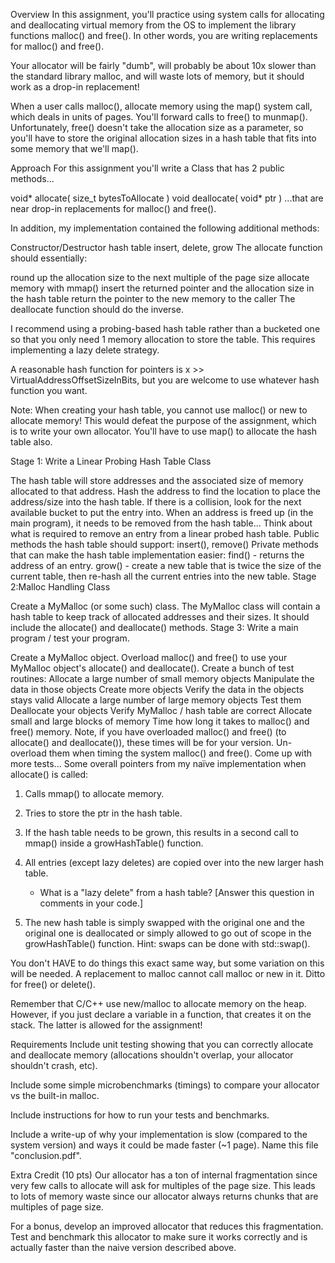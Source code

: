 Overview
In this assignment, you'll practice using system calls for allocating and deallocating virtual memory from the OS to implement the library functions malloc() and free(). In other words, you are writing replacements for  malloc() and free().

Your allocator will be fairly "dumb", will probably be about 10x slower than the standard library malloc, and will waste lots of memory, but it should work as a drop-in replacement!

When a user calls  malloc(),  allocate memory using the map() system call, which deals in units of pages. You'll forward calls to free() to munmap().  Unfortunately, free() doesn't take the allocation size as a parameter, so you'll have to store the original allocation sizes in a hash table that fits into some memory that we'll map().

Approach
For this assignment you'll write a Class that has 2 public methods...

void* allocate(   size_t bytesToAllocate )
void  deallocate( void*  ptr )
...that are near drop-in replacements for  malloc() and free().

In addition, my implementation contained the following additional methods:

Constructor/Destructor
hash table insert, delete, grow
The allocate function should essentially:

round up the allocation size to the next multiple of the page size
allocate memory with mmap()
insert the returned pointer and the allocation size in the hash table
return the pointer to the new memory to the caller
The deallocate function should do the inverse.

I recommend using a probing-based hash table rather than a bucketed one so that you only need 1 memory allocation to store the table. This requires implementing a lazy delete strategy.

A reasonable hash function for pointers is x >> VirtualAddressOffsetSizeInBits, but you are welcome to use whatever hash function you want.

Note: When creating your hash table, you cannot use malloc() or new to allocate memory! This would defeat the purpose of the assignment, which is to write your own allocator. You'll have to use map() to allocate the hash table also.

Stage 1: Write a Linear Probing Hash Table Class

The hash table will store addresses and the associated size of memory allocated to that address.
Hash the address to find the location to place the address/size into the hash table.
If there is a collision, look for the next available bucket to put the entry into.
When an address is freed up (in the main program), it needs to be removed from the hash table...
Think about what is required to remove an entry from a linear probed hash table.
Public methods the hash table should support: insert(), remove()
Private methods that can make the hash table implementation easier:
find() - returns the address of an entry.
grow() - create a new table that is twice the size of the current table, then re-hash all the current entries into the new table.
Stage 2:Malloc Handling Class

Create a MyMalloc (or some such) class.
The MyMalloc class will contain a hash table to keep track of allocated addresses and their sizes.
It should include the allocate() and deallocate() methods.
Stage 3: Write a main program / test your program.

Create a MyMalloc object.
Overload malloc() and free() to use your MyMalloc object's allocate() and deallocate().
Create a bunch of test routines:
Allocate a large number of small memory objects
Manipulate the data in those objects
Create more objects
Verify the data in the objects stays valid
Allocate a large number of large memory objects
Test them
Deallocate your objects
Verify MyMalloc / hash table are correct
Allocate small and large blocks of memory
Time how long it takes to malloc() and free() memory.  Note, if you have overloaded malloc() and free() (to allocate() and deallocate()), these times will be for your version.  Un-overload them when timing the system malloc() and free().
Come up with more tests...
Some overall pointers from my naïve implementation when allocate() is called:

1. Calls mmap() to allocate memory.

2. Tries to store the ptr in the hash table.

3. If the hash table needs to be grown, this results in a second call to mmap() inside a  growHashTable() function.

4. All entries (except lazy deletes) are copied over into the new larger hash table.

    - What is a "lazy delete" from a hash table? [Answer this question in comments in your code.]

5. The new hash table is simply swapped with the original one and the original one is deallocated or simply allowed to go out of scope in the growHashTable() function. Hint: swaps can be done with std::swap().

You don't HAVE to do things this exact same way, but some variation on this will be needed. A replacement to malloc cannot call malloc or new in it. Ditto for free() or delete().

Remember that C/C++ use new/malloc to allocate memory on the heap. However, if you just declare a variable in a function, that creates it on the stack. The latter is allowed for the assignment!

Requirements
Include unit testing showing that you can correctly allocate and deallocate memory (allocations shouldn't overlap, your allocator shouldn't crash, etc).

Include some simple microbenchmarks (timings) to compare your allocator vs the built-in malloc.

Include instructions for how to run your tests and benchmarks.

Include a write-up of why your implementation is slow (compared to the system version) and ways it could be made faster (~1 page).  Name this file "conclusion.pdf".

Extra Credit (10 pts)
Our allocator has a ton of internal fragmentation since very few calls to allocate will ask for multiples of the page size. This leads to lots of memory waste since our allocator always returns chunks that are multiples of page size.

For a bonus, develop an improved allocator that reduces this fragmentation. Test and benchmark this allocator to make sure it works correctly and is actually faster than the naive version described above.

